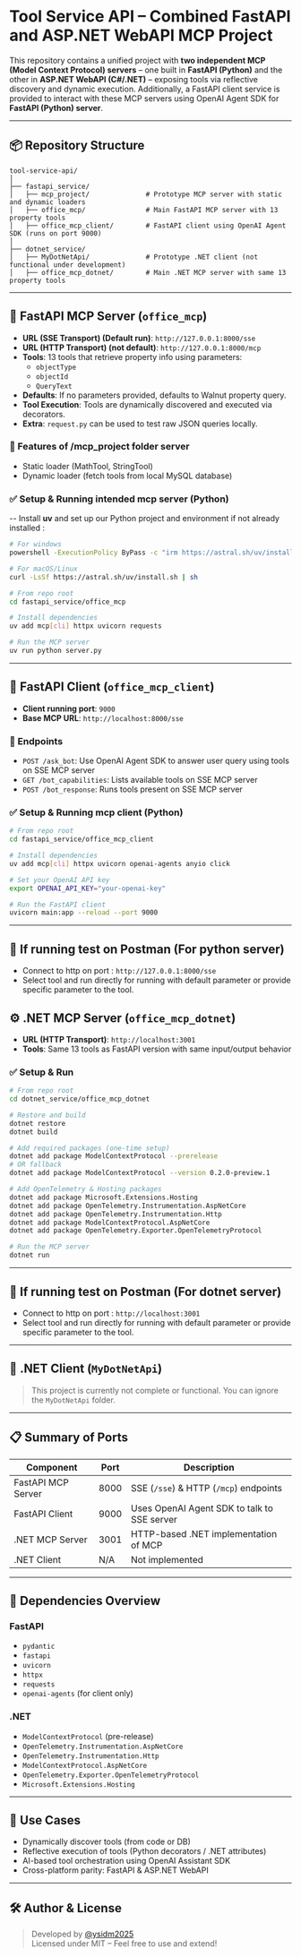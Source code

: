 # Tool Service API – Combined FastAPI and ASP.NET WebAPI MCP Project

This repository contains a unified project with **two independent MCP (Model Context Protocol) servers** – one built in **FastAPI (Python)** and the other in **ASP.NET WebAPI (C#/.NET)** – exposing tools via reflective discovery and dynamic execution. Additionally, a FastAPI client service is provided to interact with these MCP servers using OpenAI Agent SDK for **FastAPI (Python) server**.

---

## 📦 Repository Structure

```
tool-service-api/
│
├── fastapi_service/
│   ├── mcp_project/              # Prototype MCP server with static and dynamic loaders
│   ├── office_mcp/               # Main FastAPI MCP server with 13 property tools
│   ├── office_mcp_client/        # FastAPI client using OpenAI Agent SDK (runs on port 9000)
│
├── dotnet_service/
│   ├── MyDotNetApi/              # Prototype .NET client (not functional under development)
│   ├── office_mcp_dotnet/        # Main .NET MCP server with same 13 property tools
```

---

## 🚀 FastAPI MCP Server (`office_mcp`)

- **URL (SSE Transport) (Default run)**: `http://127.0.0.1:8000/sse`
- **URL (HTTP Transport) (not default)**: `http://127.0.0.1:8000/mcp`
- **Tools**: 13 tools that retrieve property info using parameters:
  - `objectType`
  - `objectId`
  - `QueryText`
- **Defaults**: If no parameters provided, defaults to Walnut property query.
- **Tool Execution**: Tools are dynamically discovered and executed via decorators.
- **Extra**: `request.py` can be used to test raw JSON queries locally.

### 🧠 Features of /mcp_project folder server

- Static loader (MathTool, StringTool)
- Dynamic loader (fetch tools from local MySQL database)

### ✅ Setup & Running intended mcp server (Python)

-- Install **uv** and set up our Python project and environment if not already installed :

```bash
# For windows
powershell -ExecutionPolicy ByPass -c "irm https://astral.sh/uv/install.ps1 | iex"

# For macOS/Linux
curl -LsSf https://astral.sh/uv/install.sh | sh
```

```bash
# From repo root
cd fastapi_service/office_mcp

# Install dependencies
uv add mcp[cli] httpx uvicorn requests

# Run the MCP server
uv run python server.py
```

---

## 🧠 FastAPI Client (`office_mcp_client`)

- **Client running port**: `9000`
- **Base MCP URL**: `http://localhost:8000/sse`

### 🔌 Endpoints

- `POST /ask_bot`: Use OpenAI Agent SDK to answer user query using tools on SSE MCP server
- `GET /bot_capabilities`: Lists available tools on SSE MCP server
- `POST /bot_response`: Runs tools present on SSE MCP server

### ✅ Setup & Running mcp client (Python)

```bash
# From repo root
cd fastapi_service/office_mcp_client

# Install dependencies
uv add mcp[cli] httpx uvicorn openai-agents anyio click

# Set your OpenAI API key
export OPENAI_API_KEY="your-openai-key"

# Run the FastAPI client
uvicorn main:app --reload --port 9000
```

---

## 🧠 If running test on Postman (For python server)

- Connect to http on port : `http://127.0.0.1:8000/sse`
- Select tool and run directly for running with default parameter or provide specific parameter to the tool.

## ⚙️ .NET MCP Server (`office_mcp_dotnet`)

- **URL (HTTP Transport)**: `http://localhost:3001`
- **Tools**: Same 13 tools as FastAPI version with same input/output behavior

### ✅ Setup & Run

```bash
# From repo root
cd dotnet_service/office_mcp_dotnet

# Restore and build
dotnet restore
dotnet build

# Add required packages (one-time setup)
dotnet add package ModelContextProtocol --prerelease
# OR fallback
dotnet add package ModelContextProtocol --version 0.2.0-preview.1

# Add OpenTelemetry & Hosting packages
dotnet add package Microsoft.Extensions.Hosting
dotnet add package OpenTelemetry.Instrumentation.AspNetCore
dotnet add package OpenTelemetry.Instrumentation.Http
dotnet add package ModelContextProtocol.AspNetCore
dotnet add package OpenTelemetry.Exporter.OpenTelemetryProtocol

# Run the MCP server
dotnet run
```

---

## 🧠 If running test on Postman (For dotnet server)

- Connect to http on port : `http://localhost:3001`
- Select tool and run directly for running with default parameter or provide specific parameter to the tool.

---

## 🚫 .NET Client (`MyDotNetApi`)

> This project is currently not complete or functional. You can ignore the `MyDotNetApi` folder.

---

## 📋 Summary of Ports

| Component          | Port | Description                                 |
| ------------------ | ---- | ------------------------------------------- |
| FastAPI MCP Server | 8000 | SSE (`/sse`) & HTTP (`/mcp`) endpoints      |
| FastAPI Client     | 9000 | Uses OpenAI Agent SDK to talk to SSE server |
| .NET MCP Server    | 3001 | HTTP-based .NET implementation of MCP       |
| .NET Client        | N/A  | Not implemented                             |

---

## 🧰 Dependencies Overview

### FastAPI

- `pydantic`
- `fastapi`
- `uvicorn`
- `httpx`
- `requests`
- `openai-agents` (for client only)

### .NET

- `ModelContextProtocol` (pre-release)
- `OpenTelemetry.Instrumentation.AspNetCore`
- `OpenTelemetry.Instrumentation.Http`
- `ModelContextProtocol.AspNetCore`
- `OpenTelemetry.Exporter.OpenTelemetryProtocol`
- `Microsoft.Extensions.Hosting`

---

## 🤖 Use Cases

- Dynamically discover tools (from code or DB)
- Reflective execution of tools (Python decorators / .NET attributes)
- AI-based tool orchestration using OpenAI Assistant SDK
- Cross-platform parity: FastAPI & ASP.NET WebAPI

---

## 🛠️ Author & License

> Developed by [@ysidm2025](https://github.com/ysidm2025)  
> Licensed under MIT – Feel free to use and extend!
